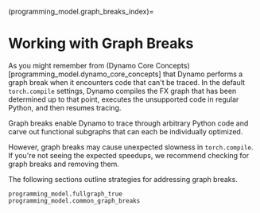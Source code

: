 (programming_model.graph_breaks_index)=
# Working with Graph Breaks

As you might remember from (Dynamo Core Concepts)[programming_model.dynamo_core_concepts] that Dynamo performs a graph break when
it encounters code that can't be traced. In the default `torch.compile` settings, Dynamo compiles the FX graph
that has been determined up to that point, executes the unsupported code in regular Python, and then resumes tracing.

Graph breaks enable Dynamo to trace through arbitrary Python code and carve out functional
subgraphs that can each be individually optimized.

However, graph breaks may cause unexpected slowness in `torch.compile`.
If you're not seeing the expected speedups, we recommend checking for graph breaks and removing them.

The following sections outline strategies for addressing graph breaks.

```{toctree}
programming_model.fullgraph_true
programming_model.common_graph_breaks
```
